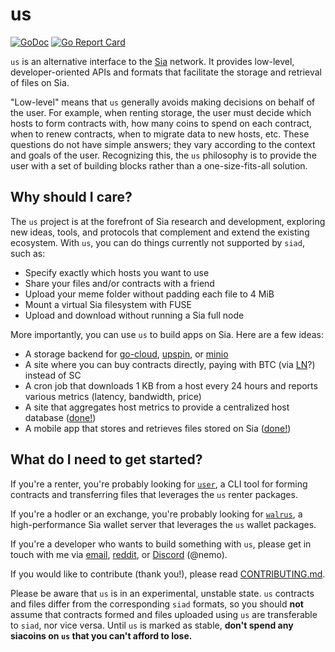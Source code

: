 us
==

[![GoDoc](https://godoc.org/lukechampine.com/us?status.svg)](https://godoc.org/lukechampine.com/us)
[![Go Report Card](https://goreportcard.com/badge/lukechampine.com/us)](https://goreportcard.com/report/lukechampine.com/us)

`us` is an alternative interface to the [Sia](https://gitlab.com/NebulousLabs/Sia)
network. It provides low-level, developer-oriented APIs and formats that
facilitate the storage and retrieval of files on Sia.

"Low-level" means that `us` generally avoids making decisions on behalf of the
user. For example, when renting storage, the user must decide which hosts to
form contracts with, how many coins to spend on each contract, when to renew
contracts, when to migrate data to new hosts, etc. These questions do not have
simple answers; they vary according to the context and goals of the user.
Recognizing this, the `us` philosophy is to provide the user with a set of
building blocks rather than a one-size-fits-all solution.


## Why should I care?

The `us` project is at the forefront of Sia research and development, exploring
new ideas, tools, and protocols that complement and extend the existing
ecosystem. With `us`, you can do things currently not supported by `siad`, such
as:

- Specify exactly which hosts you want to use
- Share your files and/or contracts with a friend
- Upload your meme folder without padding each file to 4 MiB
- Mount a virtual Sia filesystem with FUSE
- Upload and download without running a Sia full node

More importantly, you can use `us` to build apps on Sia. Here are a few ideas:

- A storage backend for [go-cloud](https://github.com/google/go-cloud), [upspin](https://github.com/upspin/upspin), or [minio](https://github.com/minio/minio)
- A site where you can buy contracts directly, paying with BTC (via [LN](https://lightning.network/)?) instead of SC
- A cron job that downloads 1 KB from a host every 24 hours and reports various metrics (latency, bandwidth, price)
- A site that aggregates host metrics to provide a centralized host database ([done!](https://siastats.info/hosts))
- A mobile app that stores and retrieves files stored on Sia ([done!](https://github.com/DangerCZ/SiaUs-iOS))


## What do I need to get started?

If you're a renter, you're probably looking for [`user`](https://github.com/lukechampine/user),
a CLI tool for forming contracts and transferring files that leverages the `us` renter packages.

If you're a hodler or an exchange, you're probably looking for [`walrus`](https://github.com/lukechampine/walrus),
a high-performance Sia wallet server that leverages the `us` wallet packages.

If you're a developer who wants to build something with `us`, please get in
touch with me via [email](mailto:luke@lukechampine.com),
[reddit](https://reddit.com/u/lukechampine), or
[Discord](https://discord.gg/sia) (@nemo).

If you would like to contribute (thank you!), please read [CONTRIBUTING.md](CONTRIBUTING.md).

Please be aware that `us` is in an experimental, unstable state. `us`
contracts and files differ from the corresponding `siad` formats, so you
should **not** assume that contracts formed and files uploaded using `us` are
transferable to `siad`, nor vice versa. Until `us` is marked as stable,
**don't spend any siacoins on `us` that you can't afford to lose.**

